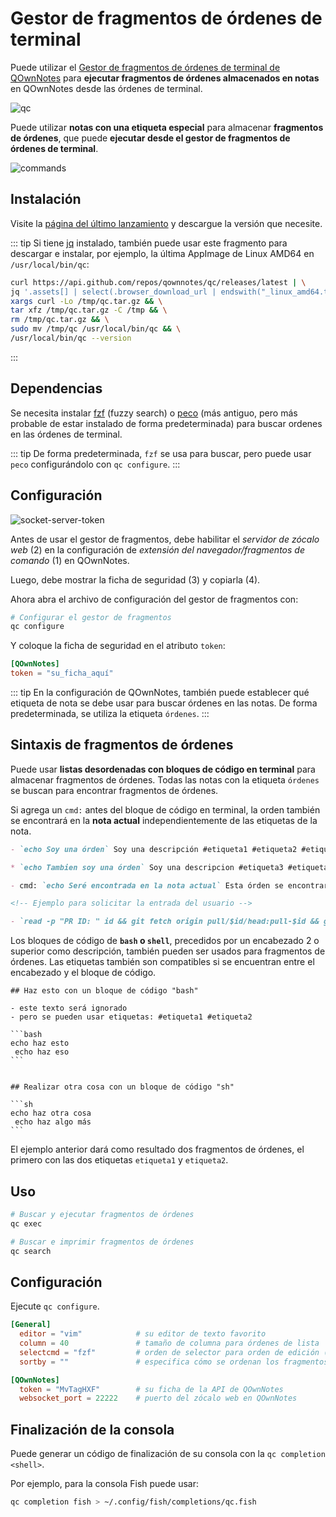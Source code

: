 # Gestor de fragmentos de órdenes de terminal

Puede utilizar el [Gestor de fragmentos de órdenes de terminal de QOwnNotes](https://github.com/qownnotes/qc) para **ejecutar fragmentos de órdenes almacenados en notas** en QOwnNotes desde las órdenes de terminal.

![qc](/img/qc.png)

Puede utilizar **notas con una etiqueta especial** para almacenar **fragmentos de órdenes**, que puede **ejecutar desde el gestor de fragmentos de órdenes de terminal**.

![commands](/img/commands.png)

## Instalación

Visite la [página del último lanzamiento](https://github.com/qownnotes/qc/releases/latest) y descargue la versión que necesite.

::: tip
Si tiene [jq](https://stedolan.github.io/jq) instalado, también puede usar este fragmento para descargar e instalar, por ejemplo, la última AppImage de Linux AMD64 en `/usr/local/bin/qc`:

```bash
curl https://api.github.com/repos/qownnotes/qc/releases/latest | \
jq '.assets[] | select(.browser_download_url | endswith("_linux_amd64.tar.gz")) | .browser_download_url' | \
xargs curl -Lo /tmp/qc.tar.gz && \
tar xfz /tmp/qc.tar.gz -C /tmp && \
rm /tmp/qc.tar.gz && \
sudo mv /tmp/qc /usr/local/bin/qc && \
/usr/local/bin/qc --version
```

:::

## Dependencias

Se necesita instalar [fzf](https://github.com/junegunn/fzf) (fuzzy search) o [peco](https://github.com/peco/peco) (más antiguo, pero más probable de estar instalado de forma predeterminada) para buscar ordenes en las órdenes de terminal.

::: tip
De forma predeterminada, `fzf` se usa para buscar, pero puede usar `peco` configurándolo con `qc configure`.
:::

## Configuración

![socket-server-token](/img/socket-server-token.png)

Antes de usar el gestor de fragmentos, debe habilitar el _servidor de zócalo web_ (2) en la configuración de _extensión del navegador/fragmentos de comando_ (1) en QOwnNotes.

Luego, debe mostrar la ficha de seguridad (3) y copiarla (4).

Ahora abra el archivo de configuración del gestor de fragmentos con:

```bash
# Configurar el gestor de fragmentos
qc configure
```

Y coloque la ficha de seguridad en el atributo `token`:

```toml
[QOwnNotes]
token = "su_ficha_aquí"
```

::: tip
En la configuración de QOwnNotes, también puede establecer qué etiqueta de nota se debe usar para buscar órdenes en las notas. De forma predeterminada, se utiliza la etiqueta `órdenes`.
:::

## Sintaxis de fragmentos de órdenes

Puede usar **listas desordenadas con bloques de código en terminal** para almacenar fragmentos de órdenes. Todas las notas con la etiqueta `órdenes` se buscan para encontrar fragmentos de órdenes.

Si agrega un `cmd:` antes del bloque de código en terminal, la orden también se encontrará en la **nota actual** independientemente de las etiquetas de la nota.

```markdown
- `echo Soy una órden` Soy una descripción #etiqueta1 #etiqueta2 #etiqueta3

* `echo Tambien soy una órden` Soy una descripcion #etiqueta3 #etiqueta4 #etiqueta5

- cmd: `echo Seré encontrada en la nota actual` Esta órden se encontrará en la nota actual independientemente de las etiquetas de nota

<!-- Ejemplo para solicitar la entrada del usuario -->

- `read -p "PR ID: " id && git fetch origin pull/$id/head:pull-$id && git checkout pull-$id` Preguntar por el ID del pull request y realizar checkout al pull request
```

Los bloques de código de **`bash` o `shell`**, precedidos por un encabezado 2 o superior como descripción, también pueden ser usados para fragmentos de órdenes. Las etiquetas también son compatibles si se encuentran entre el encabezado y el bloque de código.

    ## Haz esto con un bloque de código "bash"

    - este texto será ignorado
    - pero se pueden usar etiquetas: #etiqueta1 #etiqueta2

    ```bash
    echo haz esto
     echo haz eso
    ```


    ## Realizar otra cosa con un bloque de código "sh"

    ```sh
    echo haz otra cosa
     echo haz algo más
    ```

El ejemplo anterior dará como resultado dos fragmentos de órdenes, el primero con las dos etiquetas `etiqueta1` y `etiqueta2`.

## Uso

```bash
# Buscar y ejecutar fragmentos de órdenes
qc exec
```

```bash
# Buscar e imprimir fragmentos de órdenes
qc search
```

## Configuración

Ejecute `qc configure`.

```toml
[General]
  editor = "vim"            # su editor de texto favorito
  column = 40               # tamaño de columna para órdenes de lista
  selectcmd = "fzf"         # orden de selector para orden de edición (fzf o peco)
  sortby = ""               # especifica cómo se ordenan los fragmentos (más reciente (predeterminado), -recency, descripción, -description, orden, -command, salida, -output)

[QOwnNotes]
  token = "MvTagHXF"        # su ficha de la API de QOwnNotes
  websocket_port = 22222    # puerto del zócalo web en QOwnNotes
```

## Finalización de la consola

Puede generar un código de finalización de su consola con la `qc completion <shell>`.

Por ejemplo, para la consola Fish puede usar:

```bash
qc completion fish > ~/.config/fish/completions/qc.fish
```
